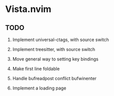 # Vista.nvim

## TODO

1. Implement universal-ctags, with source switch

2. Implement treesitter, with source switch

3. Move general way to setting key bindings

4. Make first line foldable

5. Handle bufreadpost conflict bufwinenter

6. Implement a loading page

